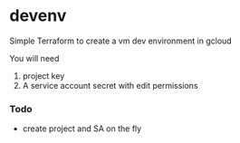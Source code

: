 # devenv 
Simple Terraform to create a vm dev environment in gcloud


You will need 
1. project key  
2. A service account secret with edit permissions


### Todo 
- create project and SA on the fly

